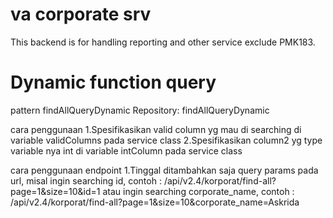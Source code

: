 # va corporate srv
This backend is for handling reporting and other service exclude PMK183.

# Dynamic function query
pattern findAllQueryDynamic Repository: findAllQueryDynamic

cara penggunaan
1.Spesifikasikan valid column yg mau di searching di variable validColumns pada service class
2.Spesifikasikan column2 yg type variable nya int di variable intColumn pada service class


cara penggunaan endpoint
1.Tinggal ditambahkan saja query params pada url, misal ingin searching id, contoh : /api/v2.4/korporat/find-all?page=1&size=10&id=1 atau ingin searching corporate_name, contoh : /api/v2.4/korporat/find-all?page=1&size=10&corporate_name=Askrida